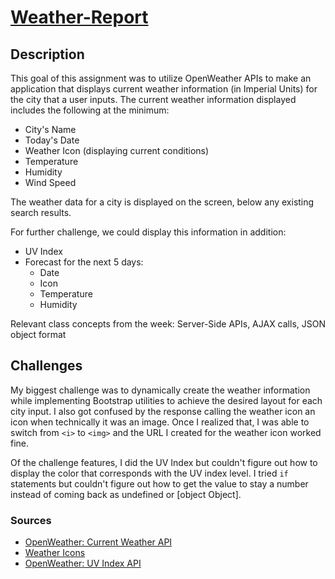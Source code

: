 # [Weather-Report](https://lbernadel.github.io/Weather-Report/)

## Description

This goal of this assignment was to utilize OpenWeather APIs to make an application that displays current weather information (in Imperial Units) for the city that a user inputs. The current weather information displayed includes the following at the minimum:
* City's Name
* Today's Date
* Weather Icon (displaying current conditions)
* Temperature
* Humidity
* Wind Speed

The weather data for a city is displayed on the screen, below any existing search results.

For further challenge, we could display this information in addition:
* UV Index
* Forecast for the next 5 days:
  * Date
  * Icon
  * Temperature
  * Humidity

Relevant class concepts from the week: Server-Side APIs, AJAX calls, JSON object format

## Challenges

My biggest challenge was to dynamically create the weather information while implementing Bootstrap utilities to achieve the desired layout for each city input. I also got confused by the response calling the weather icon an icon when technically it was an image. Once I realized that, I was able to switch from `<i>` to `<img>` and the URL I created for the weather icon worked fine.

Of the challenge features, I did the UV Index but couldn't figure out how to display the color that corresponds with the UV index level. I tried `if` statements but couldn't figure out how to get the value to stay a number instead of coming back as undefined or [object Object].


### Sources
- [OpenWeather: Current Weather API](https://openweathermap.org/current)
- [Weather Icons](https://openweathermap.org/weather-conditions)
- [OpenWeather: UV Index API](https://openweathermap.org/api/uvi)